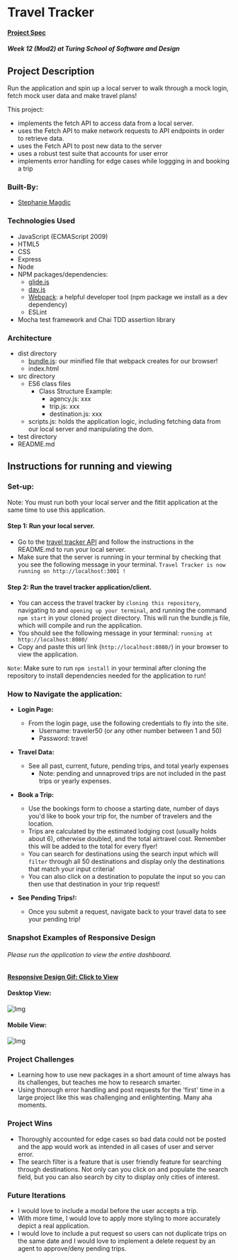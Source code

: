 # Travel Tracker

#### [Project Spec](https://frontend.turing.edu/projects/travel-tracker.html)

##### Week 12 (Mod2) at Turing School of Software and Design

## Project Description

Run the application and spin up a local server to walk through a mock login, fetch mock user data and make travel plans! 

This project:
  - implements the fetch API to access data from a local server.
  - uses the Fetch API to make network requests to API endpoints in order to retrieve data.
  - uses the Fetch API to post new data to the server
  - uses a robust test suite that accounts for user error 
  - implements error handling for edge cases while loggging in and booking a trip
 
### Built-By:

* [Stephanie Magdic](https://github.com/stephaniemagdic)

### Technologies Used 

* JavaScript (ECMAScript 2009)
* HTML5
* CSS
* Express
* Node
* NPM packages/dependencies: 
  * [glide.js](https://glidejs.com/)
  * [day.js](https://www.npmjs.com/package/dayjs)
  * [Webpack](https://www.npmjs.com/package/webpack): a helpful developer tool (npm package we install as a dev dependency)
  * ESLint
* Mocha test framework and Chai TDD assertion library

### Architecture

* dist directory
  * [bundle.js](https://www.simplethread.com/javascript-modules-and-code-bundling-explained/): our minified file that webpack creates for our browser!
  * index.html 
* src directory
  * ES6 class files
    * Class Structure Example:
      * agency.js: xxx 
      * trip.js: xxx 
      * destination.js: xxx 
  * scripts.js: holds the application logic, including fetching data from our local server and manipulating the dom.
* test directory
* README.md

## Instructions for running and viewing

### Set-up:

Note: You must run both your local server and the fitlit application at the same time to use this application.

#### Step 1: Run your local server.
  * Go to the [travel tracker API](https://github.com/turingschool-examples/travel-tracker-api) and follow the instructions in the README.md to run your local server.
  * Make sure that the server is running in your terminal by checking that you see the following message in your terminal. `Travel Tracker is now running on http://localhost:3001 !`
#### Step 2: Run the travel tracker application/client.
  * You can access the travel tracker by `cloning this repository`, navigating to and `opening up your terminal`, and running the command `npm start` in your cloned project directory. This will run the bundle.js file, which will compile and run the application.
  * You should see the following message in your terminal: `running at http://localhost:8080/`
  * Copy and paste this url link (`http://localhost:8080/`) in your browser to view the application. 
  
`Note`: Make sure to run `npm install` in your terminal after cloning the repository to install dependencies needed for the application to run!

### How to Navigate the application:  
  
* **Login Page:**  
  * From the login page, use the following credentials to fly into the site.
    * Username: traveler50 (or any other number between 1 and 50) 
    * Password: travel

* **Travel Data:**  
  * See all past, current, future, pending trips, and total yearly expenses
    * Note: pending and unnaproved trips are not included in the past trips or yearly expenses.

* **Book a Trip:** 
  * Use the bookings form to choose a starting date, number of days you'd like to book your trip for, the number of travelers and the location.
  * Trips are calculated by the estimated lodging cost (usually holds about 6), otherwise doubled, and the total airtravel cost. Remember this will be added to the total for every flyer! 
  * You can search for destinations using the search input which will `filter` through all 50 destinations and display only the destinations that match your input criteria!
  * You can also click on a destination to populate the input so you can then use that destination in your trip request!

* **See Pending Trips!:**  
  * Once you submit a request, navigate back to your travel data to see your pending trip!


### Snapshot Examples of Responsive Design
 ###### Please run the application to view the entire dashboard.
#### [Responsive Design Gif: Click to View](https://ibb.co/w73KjsK) 

#### Desktop View: 
![Img](https://i.ibb.co/ctcSr7y/Screen-Shot-2021-08-11-at-9-02-54-AM.png)
#### Mobile View:
![Img](https://i.ibb.co/C14BVs1/Screen-Shot-2021-08-11-at-9-17-52-AM.png)

### Project Challenges 
 * Learning how to use new packages in a short amount of time always has its challenges, but teaches me how to research smarter.
 * Using thorough error handling and post requests for the 'first' time in a large project like this was challenging and enlightenting. Many aha moments.
 
### Project Wins
 * Thoroughly accounted for edge cases so bad data could not be posted and the app would work as intended in all cases of user and server error.
 * The search filter is a feature that is user friendly feature for searching through destinations. Not only can you click on and populate the search field, but you can also search by city to display only cities of interest.

### Future Iterations
  * I would love to include a modal before the user accepts a trip.
  * With more time, I would love to apply more styling to more accurately depict a real application.
  * I would love to include a put request so users can not duplicate trips on the same date and I would love to implement a delete request by an agent to approve/deny pending trips.


